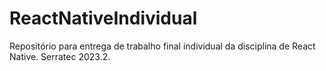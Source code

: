 # ReactNativeIndividual
Repositório para entrega de trabalho final individual da disciplina de React Native. Serratec 2023.2.
